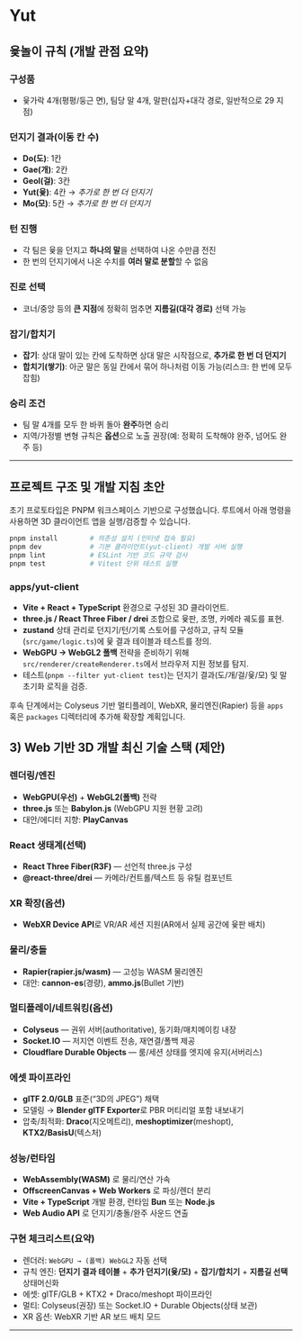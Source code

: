 
# Yut

## 윷놀이 규칙 (개발 관점 요약)

### 구성품

* 윷가락 4개(평평/둥근 면), 팀당 말 4개, 말판(십자+대각 경로, 일반적으로 29 지점)

### 던지기 결과(이동 칸 수)

* **Do(도)**: 1칸
* **Gae(개)**: 2칸
* **Geol(걸)**: 3칸
* **Yut(윷)**: 4칸 → *추가로 한 번 더 던지기*
* **Mo(모)**: 5칸 → *추가로 한 번 더 던지기*

### 턴 진행

* 각 팀은 윷을 던지고 **하나의 말**을 선택하여 나온 수만큼 전진
* 한 번의 던지기에서 나온 수치를 **여러 말로 분할**할 수 없음

### 진로 선택

* 코너/중앙 등의 **큰 지점**에 정확히 멈추면 **지름길(대각 경로)** 선택 가능

### 잡기/합치기

* **잡기**: 상대 말이 있는 칸에 도착하면 상대 말은 시작점으로, **추가로 한 번 더 던지기**
* **합치기(쌓기)**: 아군 말은 동일 칸에서 묶어 하나처럼 이동 가능(리스크: 한 번에 모두 잡힘)

### 승리 조건

* 팀 말 4개를 모두 한 바퀴 돌아 **완주**하면 승리
* 지역/가정별 변형 규칙은 **옵션**으로 노출 권장(예: 정확히 도착해야 완주, 넘어도 완주 등)

---

## 프로젝트 구조 및 개발 지침 초안

초기 프로토타입은 PNPM 워크스페이스 기반으로 구성했습니다. 루트에서 아래 명령을 사용하면 3D 클라이언트 앱을 실행/검증할 수 있습니다.

```bash
pnpm install        # 의존성 설치 (인터넷 접속 필요)
pnpm dev            # 기본 클라이언트(yut-client) 개발 서버 실행
pnpm lint           # ESLint 기반 코드 규약 검사
pnpm test           # Vitest 단위 테스트 실행
```

### apps/yut-client

* **Vite + React + TypeScript** 환경으로 구성된 3D 클라이언트.
* **three.js / React Three Fiber / drei** 조합으로 윷판, 조명, 카메라 궤도를 표현.
* **zustand** 상태 관리로 던지기/턴/기록 스토어를 구성하고, 규칙 모듈(`src/game/logic.ts`)에 윷 결과 테이블과 테스트를 정의.
* **WebGPU → WebGL2 폴백** 전략을 준비하기 위해 `src/renderer/createRenderer.ts`에서 브라우저 지원 정보를 탐지.
* 테스트(`pnpm --filter yut-client test`)는 던지기 결과(도/개/걸/윷/모) 및 말 초기화 로직을 검증.

후속 단계에서는 Colyseus 기반 멀티플레이, WebXR, 물리엔진(Rapier) 등을 `apps` 혹은 `packages` 디렉터리에 추가해 확장할 계획입니다.

## 3) Web 기반 3D 개발 최신 기술 스택 (제안)

### 렌더링/엔진

* **WebGPU(우선)** + **WebGL2(폴백)** 전략
* **three.js** 또는 **Babylon.js** (WebGPU 지원 현황 고려)
* 대안/에디터 지향: **PlayCanvas**

### React 생태계(선택)

* **React Three Fiber(R3F)** — 선언적 three.js 구성
* **@react-three/drei** — 카메라/컨트롤/텍스트 등 유틸 컴포넌트

### XR 확장(옵션)

* **WebXR Device API**로 VR/AR 세션 지원(AR에서 실제 공간에 윷판 배치)

### 물리/충돌

* **Rapier(rapier.js/wasm)** — 고성능 WASM 물리엔진
* 대안: **cannon-es**(경량), **ammo.js**(Bullet 기반)

### 멀티플레이/네트워킹(옵션)

* **Colyseus** — 권위 서버(authoritative), 동기화/매치메이킹 내장
* **Socket.IO** — 저지연 이벤트 전송, 재연결/폴백 제공
* **Cloudflare Durable Objects** — 룸/세션 상태를 엣지에 유지(서버리스)

### 에셋 파이프라인

* **glTF 2.0/GLB** 표준(“3D의 JPEG”) 채택
* 모델링 → **Blender glTF Exporter**로 PBR 머티리얼 포함 내보내기
* 압축/최적화: **Draco**(지오메트리), **meshoptimizer**(meshopt), **KTX2/BasisU**(텍스처)

### 성능/런타임

* **WebAssembly(WASM)** 로 물리/연산 가속
* **OffscreenCanvas + Web Workers** 로 파싱/렌더 분리
* **Vite + TypeScript** 개발 환경, 런타임 **Bun** 또는 **Node.js**
* **Web Audio API** 로 던지기/충돌/완주 사운드 연출

### 구현 체크리스트(요약)

* 렌더러: `WebGPU → (폴백) WebGL2` 자동 선택
* 규칙 엔진: **던지기 결과 테이블** + **추가 던지기(윷/모)** + **잡기/합치기** + **지름길 선택** 상태머신화
* 에셋: glTF/GLB + KTX2 + Draco/meshopt 파이프라인
* 멀티: Colyseus(권장) 또는 Socket.IO + Durable Objects(상태 보관)
* XR 옵션: WebXR 기반 AR 보드 배치 모드

---
